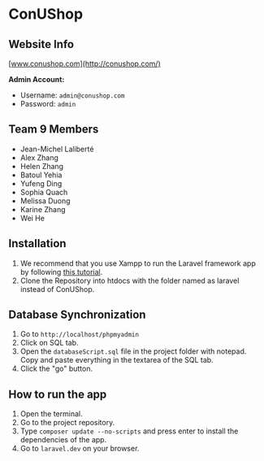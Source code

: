# ConUShop

## Website Info

[www.conushop.com](http://conushop.com/)

**Admin Account:**

- Username: ```admin@conushop.com```
- Password: ```admin```

## Team 9 Members
- Jean-Michel Laliberté
- Alex Zhang
- Helen Zhang
- Batoul Yehia
- Yufeng Ding
- Sophia Quach
- Melissa Duong
- Karine Zhang
- Wei He

## Installation
1) We recommend that you use Xampp to run the Laravel framework app by following [this tutorial](https://www.codementor.io/magarrent/how-to-install-laravel-5-xampp-windows-du107u9ji).
2) Clone the Repository into htdocs with the folder named as laravel instead of ConUShop.

## Database Synchronization
1) Go to ```http://localhost/phpmyadmin```
2) Click on SQL tab.
3) Open the ```databaseScript.sql``` file in the project folder with notepad. Copy and paste everything in the textarea of the SQL tab.
4) Click the "go" button.

## How to run the app
1) Open the terminal.
2) Go to the project repository.
3) Type ```composer update --no-scripts``` and press enter to install the dependencies of the app.
4) Go to ```laravel.dev``` on your browser.
